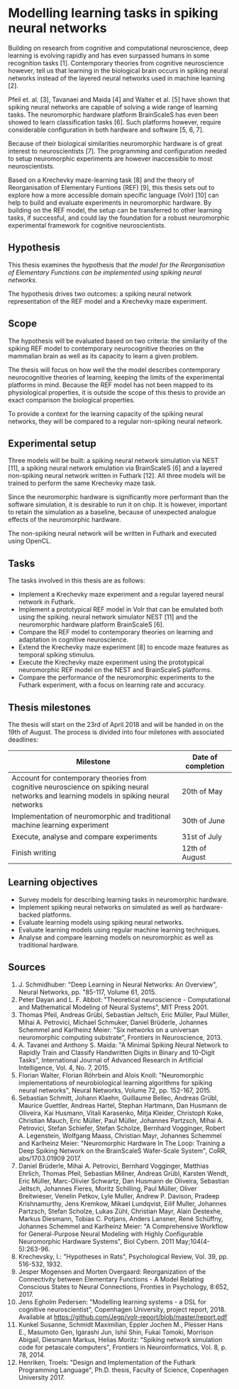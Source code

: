 # Modelling learning tasks in spiking neural networks
Building on research from cognitive and computational neuroscience, deep
learning is evolving rapidly and has even surpassed humans in some recognition
tasks [1]. Contemporary theories from cognitive neuroscience however, tell us
that learning in the biological brain occurs in spiking neural networks
instead of the layered neural networks used in machine learning [2].

Pfeil et. al. [3], Tavanaei and Maida [4] and Walter et al. [5] have shown that spiking neural networks are capable of solving a wide range of learning tasks.
The neuromorphic hardware platform BrainScaleS has even been showed to learn classification tasks [6]. Such platforms however, require considerable configuration in both hardware and software [5, 6, 7].

Because of their biological similarities neuromorphic hardware is of great interest to neuroscientists [7].
The programming and configuration needed to setup neuromorphic experiments are however inaccessible to most neuroscientists.

Based on a Krechevky maze-learning task [8] and the theory of Reorganisation of Elementary Funtions (REF) [9], this thesis sets out to explore how a more accessible domain specific language (Volr) [10] can help to build and evaluate experiments in neuromorphic hardware.
By building on the REF model, the setup can be transferred to other learning tasks, if successful, and could lay the foundation for a robust neuromorphic experimental framework for cognitive neuroscientists.

## Hypothesis
This thesis examines the hypothesis that *the model for the Reorganisation of Elementary Functions can be implemented using spiking neural networks*.

The hypothesis drives two outcomes: a spiking neural network representation of the REF model and a Krechevky maze experiment.

## Scope
The hypothesis will be evaluated based on two criteria: the similarity of the spiking REF model to contemporary neurocognitive theories on the mammalian brain as well as its capacity to learn a given problem.

The thesis will focus on how well the the model describes contemporary neurocognitive theories of learning, keeping the limits of the experimental platforms in mind.
Because the REF model has not been mapped to its physiological properties, it is outside the scope of this thesis to provide an exact comparison the biological properties.

To provide a context for the learning capacity of the spiking neural networks, they will be compared to a regular non-spiking neural network.

## Experimental setup
Three models will be built: a spiking neural network simulation via NEST [11], a spiking neural network emulation via BrainScaleS [6] and a layered non-spiking neural network written in Futhark [12].
All three models will be trained to perform the same Krechevky maze task.

Since the neuromorphic hardware is significantly more performant than the software simulation, it is desirable to run it on chip.
It is however, important to retain the simulation as a baseline, because of unexpected analogue effects of the neuromorphic hardware.

The non-spiking neural network will be written in Futhark and executed using OpenCL.

## Tasks
The tasks involved in this thesis are as follows:

* Implement a Krechevky maze experiment and a regular layered neural network in Futhark.
* Implement a prototypical REF model in Volr that can be emulated both using the spiking. neural network simulator NEST [11] and the neuromorphic hardware platform BrainScaleS [6].
* Compare the REF model to contemporary theories on learning and adaptation in cognitive neuroscience.
* Extend the Krechevky maze experiment [8] to encode maze features as temporal spiking stimulus.
* Execute the Krechevky maze experiment using the prototypical neuromorphic REF model on the NEST and BrainScaleS platforms.
* Compare the performance of the neuromorphic experiments to the Futhark experiment, with a focus on learning rate and accuracy.

## Thesis milestones
The thesis will start on the 23rd of April 2018 and will be handed in on the
19th of August. The process is divided into four miletones with associated
deadlines:

| Milestone | Date of completion |
| ---------------------------------------------- | ------------------ |
| Account for contemporary theories from cognitive neuroscience on spiking neural networks and learning models in spiking neural networks | 20th of May |
| Implementation of neuromorphic and traditional machine learning experiment | 30th of June |
| Execute, analyse and compare experiments | 31st of July |
| Finish writing | 12th of August |

## Learning objectives

* Survey models for describing learning tasks in neuromorphic hardware.
* Implement spiking neural networks on simulated as well as hardware-backed platforms.
* Evaluate learning models using spiking neural networks.
* Evaluate learning models using regular machine learning techniques.
* Analyse and compare learning models on neuromorphic as well as traditional hardware.

## Sources
1. J. Schmidhuber: "Deep Learning in Neural Networks: An Overview",
Neural Networks, pp. "85-117, Volume 61, 2015.
2. Peter Dayan and L. F. Abbot: "Theoretical neuroscience - Computational and Mathematical Modeling of Neural Systems", MIT Press 2001.
3.  Thomas Pfeil, Andreas Grübl, Sebastian Jeltsch, Eric Müller, Paul Müller, Mihai A. Petrovici, Michael Schmuker, Daniel Brüderle, Johannes Schemmel and Karlheinz Meier: "Six networks on a universan neuromorphic computing substrate", Frontiers in Neuroscience, 2013.
4. A. Tavanei and Anthony S. Maida: "A Minimal Spiking Neural Network to Rapidly Train and Classify Handwritten Digits in Binary and 10-Digit Tasks", International Journal of Advanced Research in Artificial Intelligence, Vol. 4, No. 7, 2015.
5. Florian Walter, Florian Röhrbein and Alois Knoll: "Neuromorphic implementations of neurobiological learning algorithms for spiking neural networks", Neural Networks,
Volume 72, pp. 152-167, 2015.
6. Sebastian Schmitt, Johann Klaehn, Guillaume Bellec, Andreas Grübl, Maurice Guettler, Andreas Hartel, Stephan Hartmann, Dan Husmann de Oliveira, Kai Husmann, Vitali Karasenko, Mitja Kleider, Christoph Koke, Christian Mauch, Eric Müller, Paul Müller, Johannes Partzsch, Mihai A. Petrovici, Stefan Schiefer, Stefan Scholze, Bernhard Vogginger, Robert A. Legenstein, Wolfgang Maass, Christian Mayr, Johannes Schemmel and Karlheinz Meier: "Neuromorphic Hardware In The Loop: Training a Deep Spiking Network on the BrainScaleS Wafer-Scale System", CoRR, abs/1703.01909 2017.
7. Daniel Brüderle, Mihai A. Petrovici, Bernhard Vogginger, Matthias Ehrlich, Thomas Pfeil, Sebastian Millner, Andreas Grübl, Karsten Wendt, Eric Müller, Marc-Olivier Schwartz, Dan Husmann de Oliveira, Sebastian Jeltsch, Johannes Fieres, Moritz Schilling, Paul Müller, Oliver Breitwieser, Venelin Petkov, Lyle Muller, Andrew P. Davison, Pradeep Krishnamurthy, Jens Kremkow, Mikael Lundqvist, Eilif Muller, Johannes Partzsch, Stefan Scholze, Lukas Zühl, Christian Mayr, Alain Destexhe, Markus Diesmann, Tobias C. Potjans, Anders Lansner, René Schüffny, Johannes Schemmel and Karlheinz Meier: "A Comprehensive Workflow for General-Purpose Neural Modeling with Highly Configurable Neuromorphic Hardware Systems", Biol Cybern. 2011 May;104(4-5):263-96.
8. Krechevsky, I.: "Hypotheses in Rats", Psychological Review, Vol. 39, pp. 516-532, 1932.
9. Jesper Mogensen and Morten Overgaard: Reorganization of the Connectivity between Elementary Functions - A Model Relating Conscious States to Neural Connections, Fronties in Psychology, 8:652, 2017.
10. Jens Egholm Pedersen: "Modelling learning systems - a DSL for cognitive neuroscientist", Copenhagen University, project report, 2018. Available at https://github.com/Jegp/volr-report/blob/master/report.pdf
11. Kunkel Susanne, Schmidt Maximilian, Eppler Jochen M., Plesser Hans E., Masumoto Gen, Igarashi Jun, Ishii Shin, Fukai Tomoki, Morrison Abigail, Diesmann Markus, Helias Moritz: "Spiking network simulation code for petascale computers", Frontiers in Neuroinformatics, Vol. 8, p. 78, 2014.
12. Henriken, Troels: "Design and Implementation of the Futhark Programming Language", Ph.D. thesis, Faculty of Science, Copenhagen University 2017.
